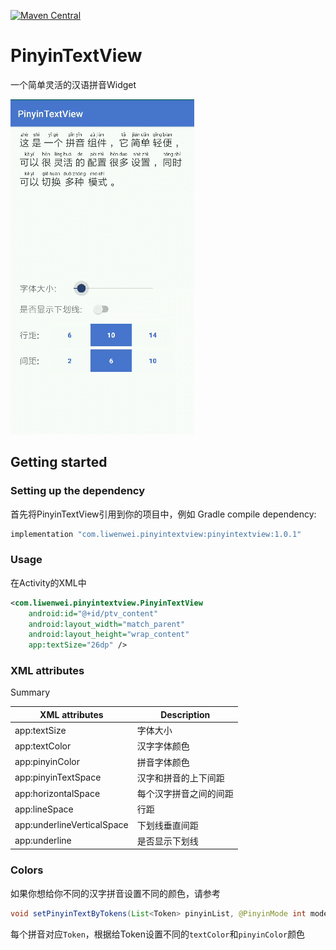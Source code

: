 [![Maven Central](https://maven-badges.herokuapp.com/maven-central/com.liwenwei.pinyintextview/pinyintextview/badge.svg)](https://maven-badges.herokuapp.com/maven-central/com.liwenwei.pinyintextview/pinyintextview/badge.svg)

# PinyinTextView
一个简单灵活的汉语拼音Widget

![PinyinTextView shortcut](art/shortcut.gif)

## Getting started

### Setting up the dependency

首先将PinyinTextView引用到你的项目中，例如 Gradle compile dependency:
```groovy
implementation "com.liwenwei.pinyintextview:pinyintextview:1.0.1"
```

### Usage

在Activity的XML中

```xml
<com.liwenwei.pinyintextview.PinyinTextView
	android:id="@+id/ptv_content"
	android:layout_width="match_parent"
	android:layout_height="wrap_content"
	app:textSize="26dp" />
```

### XML attributes

Summary

| XML attributes  | Description |
| --- | --- |
| app:textSize  | 字体大小  |
| app:textColor  | 汉字字体颜色  |
| app:pinyinColor  | 拼音字体颜色  |
| app:pinyinTextSpace  | 汉字和拼音的上下间距  |
| app:horizontalSpace  | 每个汉字拼音之间的间距  |
| app:lineSpace  | 行距  |
| app:underlineVerticalSpace  | 下划线垂直间距  |
| app:underline  | 是否显示下划线  |

### Colors
如果你想给你不同的汉字拼音设置不同的颜色，请参考
```java
void setPinyinTextByTokens(List<Token> pinyinList, @PinyinMode int mode)
```
每个拼音对应`Token`，根据给Token设置不同的`textColor`和`pinyinColor`颜色
